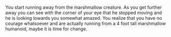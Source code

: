 You start running away from the marshmallow creature. As you get further away you can see with the corner of your eye
that he stopped moving and he is looking towards you somewhat amazed. You realize that you have no courage whatsoever 
and are actually running from a 4 foot tall marshmallow humanoid, maybe it is time for change.